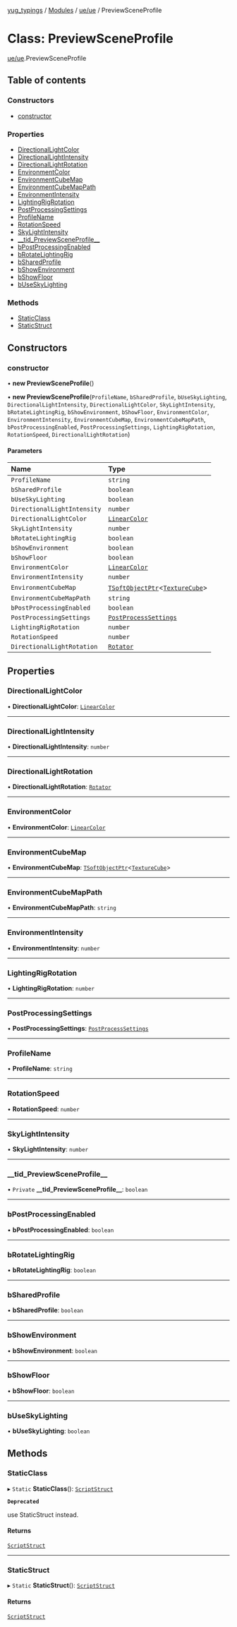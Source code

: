 [yug_typings](../README.md) / [Modules](../modules.md) / [ue/ue](../modules/ue_ue.md) / PreviewSceneProfile

# Class: PreviewSceneProfile

[ue/ue](../modules/ue_ue.md).PreviewSceneProfile

## Table of contents

### Constructors

- [constructor](ue_ue.PreviewSceneProfile.md#constructor)

### Properties

- [DirectionalLightColor](ue_ue.PreviewSceneProfile.md#directionallightcolor)
- [DirectionalLightIntensity](ue_ue.PreviewSceneProfile.md#directionallightintensity)
- [DirectionalLightRotation](ue_ue.PreviewSceneProfile.md#directionallightrotation)
- [EnvironmentColor](ue_ue.PreviewSceneProfile.md#environmentcolor)
- [EnvironmentCubeMap](ue_ue.PreviewSceneProfile.md#environmentcubemap)
- [EnvironmentCubeMapPath](ue_ue.PreviewSceneProfile.md#environmentcubemappath)
- [EnvironmentIntensity](ue_ue.PreviewSceneProfile.md#environmentintensity)
- [LightingRigRotation](ue_ue.PreviewSceneProfile.md#lightingrigrotation)
- [PostProcessingSettings](ue_ue.PreviewSceneProfile.md#postprocessingsettings)
- [ProfileName](ue_ue.PreviewSceneProfile.md#profilename)
- [RotationSpeed](ue_ue.PreviewSceneProfile.md#rotationspeed)
- [SkyLightIntensity](ue_ue.PreviewSceneProfile.md#skylightintensity)
- [\_\_tid\_PreviewSceneProfile\_\_](ue_ue.PreviewSceneProfile.md#__tid_previewsceneprofile__)
- [bPostProcessingEnabled](ue_ue.PreviewSceneProfile.md#bpostprocessingenabled)
- [bRotateLightingRig](ue_ue.PreviewSceneProfile.md#brotatelightingrig)
- [bSharedProfile](ue_ue.PreviewSceneProfile.md#bsharedprofile)
- [bShowEnvironment](ue_ue.PreviewSceneProfile.md#bshowenvironment)
- [bShowFloor](ue_ue.PreviewSceneProfile.md#bshowfloor)
- [bUseSkyLighting](ue_ue.PreviewSceneProfile.md#buseskylighting)

### Methods

- [StaticClass](ue_ue.PreviewSceneProfile.md#staticclass)
- [StaticStruct](ue_ue.PreviewSceneProfile.md#staticstruct)

## Constructors

### constructor

• **new PreviewSceneProfile**()

• **new PreviewSceneProfile**(`ProfileName`, `bSharedProfile`, `bUseSkyLighting`, `DirectionalLightIntensity`, `DirectionalLightColor`, `SkyLightIntensity`, `bRotateLightingRig`, `bShowEnvironment`, `bShowFloor`, `EnvironmentColor`, `EnvironmentIntensity`, `EnvironmentCubeMap`, `EnvironmentCubeMapPath`, `bPostProcessingEnabled`, `PostProcessingSettings`, `LightingRigRotation`, `RotationSpeed`, `DirectionalLightRotation`)

#### Parameters

| Name | Type |
| :------ | :------ |
| `ProfileName` | `string` |
| `bSharedProfile` | `boolean` |
| `bUseSkyLighting` | `boolean` |
| `DirectionalLightIntensity` | `number` |
| `DirectionalLightColor` | [`LinearColor`](ue_ue_s.LinearColor.md) |
| `SkyLightIntensity` | `number` |
| `bRotateLightingRig` | `boolean` |
| `bShowEnvironment` | `boolean` |
| `bShowFloor` | `boolean` |
| `EnvironmentColor` | [`LinearColor`](ue_ue_s.LinearColor.md) |
| `EnvironmentIntensity` | `number` |
| `EnvironmentCubeMap` | [`TSoftObjectPtr`](../modules/ue_puerts.md#tsoftobjectptr)<[`TextureCube`](ue_ue.TextureCube.md)\> |
| `EnvironmentCubeMapPath` | `string` |
| `bPostProcessingEnabled` | `boolean` |
| `PostProcessingSettings` | [`PostProcessSettings`](ue_ue.PostProcessSettings.md) |
| `LightingRigRotation` | `number` |
| `RotationSpeed` | `number` |
| `DirectionalLightRotation` | [`Rotator`](ue_ue_s.Rotator.md) |

## Properties

### DirectionalLightColor

• **DirectionalLightColor**: [`LinearColor`](ue_ue_s.LinearColor.md)

___

### DirectionalLightIntensity

• **DirectionalLightIntensity**: `number`

___

### DirectionalLightRotation

• **DirectionalLightRotation**: [`Rotator`](ue_ue_s.Rotator.md)

___

### EnvironmentColor

• **EnvironmentColor**: [`LinearColor`](ue_ue_s.LinearColor.md)

___

### EnvironmentCubeMap

• **EnvironmentCubeMap**: [`TSoftObjectPtr`](../modules/ue_puerts.md#tsoftobjectptr)<[`TextureCube`](ue_ue.TextureCube.md)\>

___

### EnvironmentCubeMapPath

• **EnvironmentCubeMapPath**: `string`

___

### EnvironmentIntensity

• **EnvironmentIntensity**: `number`

___

### LightingRigRotation

• **LightingRigRotation**: `number`

___

### PostProcessingSettings

• **PostProcessingSettings**: [`PostProcessSettings`](ue_ue.PostProcessSettings.md)

___

### ProfileName

• **ProfileName**: `string`

___

### RotationSpeed

• **RotationSpeed**: `number`

___

### SkyLightIntensity

• **SkyLightIntensity**: `number`

___

### \_\_tid\_PreviewSceneProfile\_\_

• `Private` **\_\_tid\_PreviewSceneProfile\_\_**: `boolean`

___

### bPostProcessingEnabled

• **bPostProcessingEnabled**: `boolean`

___

### bRotateLightingRig

• **bRotateLightingRig**: `boolean`

___

### bSharedProfile

• **bSharedProfile**: `boolean`

___

### bShowEnvironment

• **bShowEnvironment**: `boolean`

___

### bShowFloor

• **bShowFloor**: `boolean`

___

### bUseSkyLighting

• **bUseSkyLighting**: `boolean`

## Methods

### StaticClass

▸ `Static` **StaticClass**(): [`ScriptStruct`](ue_ue.ScriptStruct.md)

**`Deprecated`**

use StaticStruct instead.

#### Returns

[`ScriptStruct`](ue_ue.ScriptStruct.md)

___

### StaticStruct

▸ `Static` **StaticStruct**(): [`ScriptStruct`](ue_ue.ScriptStruct.md)

#### Returns

[`ScriptStruct`](ue_ue.ScriptStruct.md)
